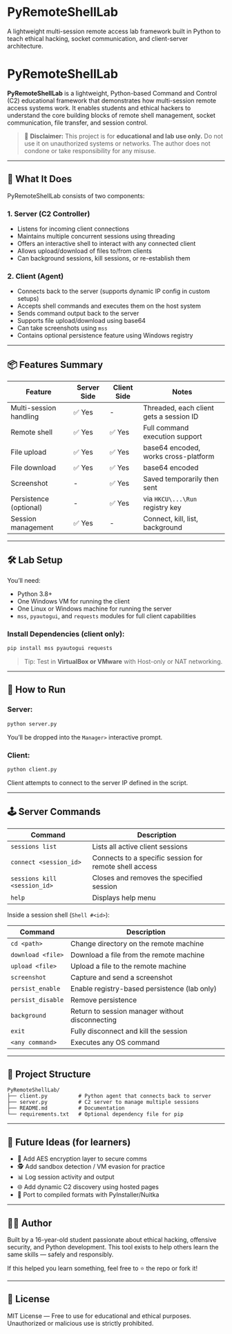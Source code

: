 # PyRemoteShellLab
A lightweight multi-session remote access lab framework built in Python to teach ethical hacking, socket communication, and client-server architecture.
# PyRemoteShellLab

**PyRemoteShellLab** is a lightweight, Python-based Command and Control (C2) educational framework that demonstrates how multi-session remote access systems work. It enables students and ethical hackers to understand the core building blocks of remote shell management, socket communication, file transfer, and session control.

> 🚨 **Disclaimer:**
> This project is for **educational and lab use only.** Do not use it on unauthorized systems or networks. The author does not condone or take responsibility for any misuse.

---

## 🧠 What It Does

PyRemoteShellLab consists of two components:

### 1. **Server (C2 Controller)**
- Listens for incoming client connections
- Maintains multiple concurrent sessions using threading
- Offers an interactive shell to interact with any connected client
- Allows upload/download of files to/from clients
- Can background sessions, kill sessions, or re-establish them

### 2. **Client (Agent)**
- Connects back to the server (supports dynamic IP config in custom setups)
- Accepts shell commands and executes them on the host system
- Sends command output back to the server
- Supports file upload/download using base64
- Can take screenshots using `mss`
- Contains optional persistence feature using Windows registry

---

## 📦 Features Summary

| Feature                | Server Side        | Client Side        | Notes                                  |
|------------------------|--------------------|--------------------|----------------------------------------|
| Multi-session handling | ✅ Yes             | -                  | Threaded, each client gets a session ID|
| Remote shell           | ✅ Yes             | ✅ Yes             | Full command execution support         |
| File upload            | ✅ Yes             | ✅ Yes             | base64 encoded, works cross-platform   |
| File download          | ✅ Yes             | ✅ Yes             | base64 encoded                         |
| Screenshot             | -                  | ✅ Yes             | Saved temporarily then sent            |
| Persistence (optional) | -                  | ✅ Yes             | via `HKCU\...\Run` registry key        |
| Session management     | ✅ Yes             | -                  | Connect, kill, list, background        |

---

## 🛠 Lab Setup

You’ll need:
- Python 3.8+
- One Windows VM for running the client
- One Linux or Windows machine for running the server
- `mss`, `pyautogui`, and `requests` modules for full client capabilities

### Install Dependencies (client only):
```bash
pip install mss pyautogui requests
```

> Tip: Test in **VirtualBox or VMware** with Host-only or NAT networking.

---

## 🚀 How to Run

### Server:
```bash
python server.py
```
You’ll be dropped into the `Manager>` interactive prompt.

### Client:
```bash
python client.py
```
Client attempts to connect to the server IP defined in the script.

---

## 🕹 Server Commands

| Command                     | Description                                                  |
|-----------------------------|--------------------------------------------------------------|
| `sessions list`            | Lists all active client sessions                             |
| `connect <session_id>`     | Connects to a specific session for remote shell access       |
| `sessions kill <session_id>` | Closes and removes the specified session                    |
| `help`                     | Displays help menu                                           |

Inside a session shell (`Shell #<id>`):

| Command            | Description                                     |
|--------------------|-------------------------------------------------|
| `cd <path>`        | Change directory on the remote machine          |
| `download <file>`  | Download a file from the remote machine         |
| `upload <file>`    | Upload a file to the remote machine             |
| `screenshot`       | Capture and send a screenshot                   |
| `persist_enable`   | Enable registry-based persistence (lab only)    |
| `persist_disable`  | Remove persistence                              |
| `background`       | Return to session manager without disconnecting |
| `exit`             | Fully disconnect and kill the session           |
| `<any command>`    | Executes any OS command                         |

---

## 📁 Project Structure
```
PyRemoteShellLab/
├── client.py          # Python agent that connects back to server
├── server.py          # C2 server to manage multiple sessions
├── README.md          # Documentation
└── requirements.txt   # Optional dependency file for pip
```

---

## 🚧 Future Ideas (for learners)

- 🔐 Add AES encryption layer to secure comms
- 🕵️ Add sandbox detection / VM evasion for practice
- 📊 Log session activity and output
- 🌐 Add dynamic C2 discovery using hosted pages
- 🐍 Port to compiled formats with PyInstaller/Nuitka

---

## 👨‍💻 Author

Built by a 16-year-old student passionate about ethical hacking, offensive security, and Python development. This tool exists to help others learn the same skills — safely and responsibly.

If this helped you learn something, feel free to ⭐ the repo or fork it!

---

## 📄 License

MIT License — Free to use for educational and ethical purposes.
Unauthorized or malicious use is strictly prohibited.

